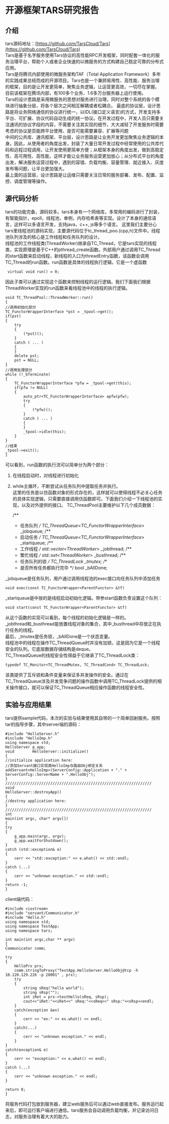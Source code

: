 # 开源框架TARS研究报告  
## 介绍   
tars源码地址：[https://github.com/TarsCloud/Tars](https://github.com/TarsCloud/Tars)  
Tars是基于名字服务使用Tars协议的高性能RPC开发框架，同时配套一体化的服务治理平台，帮助个人或者企业快速的以微服务的方式构建自己稳定可靠的分布式应用。  
Tars是将腾讯内部使用的微服务架构TAF（Total Application Framework）多年的实践成果总结而成的开源项目。Tars也是一个兼顾易用性、高性能、服务治理的框架，目的是让开发更简单，聚焦业务逻辑，让运营更高效，一切尽在掌握。  
目前该框架在腾讯内部，有100多个业务、1.6多万台服务器上运行使用。  
Tars的设计思路是采用微服务的思想对服务进行治理，同时对整个系统的各个模块进行抽象分层，将各个层次之间相互解耦或者松耦合。
最底的协议层，设计思路是将业务网络通信的协议进行统一，以IDL(接口定义语言)的方式，开发支持多平台、可扩展、协议代码自动生成的统一协议。在开发过程中，开发人员只需要关注通讯的协议字段的内容，不需要关注其实现的细节，大大减轻了开发服务时需要考虑的协议是否能跨平台使用、是否可能需要兼容、扩展等问题  
中间的公共库、通讯框架、平台层，设计思路是让业务开发更加聚焦业务逻辑的本身。因此，从使用者的角度出发，封装了大量日常开发过程中经常使用的公共库代码和远程过程调用，让开发使用更简单方便；从框架本身的角度出发，做到高稳定性、高可用性、高性能，这样才能让业务服务运营更加放心；从分布式平台的角度出发，解决服务运营过程中，遇到的容错、负载均衡、容量管理、就近接入、灰度发布等问题，让平台更加强大。  
最上面的运营层，设计思路是让运维只需要关注日常的服务部署、发布、配置、监控、调度管理等操作。
## 源代码分析
tars的功能完备，源码较多。tars本身有一个网络库，多常用的编码进行了封装，有智能指针，epoll，线程池，单例，内存哈希表等实现。设计了本身的通信语言，这样可以多语言开发，支持java，c++, js等多个语言。
这里我们主要分心tars里线程池的源码实现，主要源代码位于tc_thread_poo.(cpp,h)文件中。线程池队列涉及的核心是工作线程和任务队列的设计。  
线程池的工作线程类(ThreadWorker)继承自TC_Thread，它是tars实现的线程类，实现原理是基于C++的pthread_create函数。外部用户通过调用TC_Thread的start函数来启动线程，新线程的入口为threadEntry函数，该函数会调用TC_Thread的run函数。run函数是具体的线程执行逻辑，它是一个虚函数  

     virtual void run() = 0;
因此子类可以通过实现这个函数来控制线程的运行逻辑。我们下面我们根据ThreadWorker实现的run函数来看线程池中的线程的执行逻辑。

    void TC_ThreadPool::ThreadWorker::run()
    {
    //调用初始化部分
    TC_FunctorWrapperInterface *pst = _tpool->get();
    if(pst)
    {
        try
        {
            (*pst)();
        }
        catch ( ... )
        {
        }
        delete pst;
        pst = NULL;
    }
    //调用处理部分
    while (!_bTerminate)
    {
        TC_FunctorWrapperInterface *pfw = _tpool->get(this);
        if(pfw != NULL)
        {
            auto_ptr<TC_FunctorWrapperInterface> apfw(pfw);
            try
            {
                (*pfw)();
            }
            catch ( ... )
            {
            }
            _tpool->idle(this);
        }
    }
    //结束
    _tpool->exit();
    }
可以看到，run函数的执行流可以简单分为两个部分： 
1. 在线程启动时，对线程进行初始化 
2. while主循环，不断尝试从任务队列中提取任务并执行。  
这里的任务是以仿函数对象的形式存在的，这样就可以使得线程不必关心任务的具体实现逻辑，只需要直接调用仿函数即可。下面我们介绍一下线程池的实现，以及对外提供的接口。
TC_ThreadPool主要维护以下几个成员数据：

    /**
     * 任务队列
     */
    TC_ThreadQueue<TC_FunctorWrapperInterface*> _jobqueue;
    /**
     * 启动任务
     */
    TC_ThreadQueue<TC_FunctorWrapperInterface*> _startqueue;
    /**
     * 工作线程
     */
    std::vector<ThreadWorker*>                  _jobthread;
    /**
     * 繁忙线程
     */
    std::set<ThreadWorker*>                     _busthread;
    /**
     * 任务队列的锁
     */
    TC_ThreadLock                               _tmutex;
    /**
     * 是否所有任务都执行完毕
     */
    bool                                        _bAllDone;

_jobqueue是任务队列，用户通过调用线程池的exec接口向任务队列中添加任务

    void exec(const TC_FunctorWrapper<ParentFunctor> &tf)

_startqueue是中放的是线程启动初始化逻辑。带参start函数负责设置这个队列：

    void start(const TC_FunctorWrapper<ParentFunctor> &tf)  
从这个函数的实现可以看到，每个线程的初始化逻辑是一样的。  
_jobthread和_busthread是放置线程对象的集合，其中_busthread中存放正在执行任务的线程。  
最后，_tmutex是任务锁，_bAllDone是一个状态变量。  
线程池中的线程在操作TC_ThreadQueue时并没有加锁，这是因为它是一个线程安全的队列。它底层数据存储结构是deque。  
TC_ThreadQueue的线程安全性得益于它继承了TC_ThreadLock类：

    typedef TC_Monitor<TC_ThreadMutex, TC_ThreadCond> TC_ThreadLock;

该类提供了互斥锁和条件变量来保证多并发操作的安全。通过在TC_ThreadQueue涉及并发竞争问题的操作函数中调用TC_ThreadLock提供的相关操作接口，就可以保证TC_ThreadQueue相应操作函数的线程安全性。

## 实验与应用结果

tars提供sample代码，本次的实验与结果使用其自带的一个简单回射服务。按照tar的指导步骤，其中server端的源码：

    #include "HelloServer.h"
	#include "HelloImp.h"
	using namespace std;
	HelloServer g_app;
	void		HelloServer::initialize()
	{
    //initialize application here:
    //添加Servant接口实现类HelloImp与路由Obj绑定关系
    addServant<HelloImp>(ServerConfig::Application + "." + 	ServerConfig::ServerName + ".HelloObj");
	}
	/////////////////////////////////////////////////////////////////
	void
	HelloServer::destroyApp()
	{
    //destroy application here:
	}
	/////////////////////////////////////////////////////////////////
	int
	main(int argc, char* argv[])
	{
    try
    {
        g_app.main(argc, argv);
        g_app.waitForShutdown();
    }
    catch (std::exception& e)
    {
        cerr << "std::exception:" << e.what() << std::endl;
    }
    catch (...)
    {
        cerr << "unknown exception." << std::endl;
    }
    return -1;
	}
	
client端代码：

	#include <iostream>
	#include "servant/Communicator.h"
	#include "Hello.h"
	using namespace std;
	using namespace TestApp;
	using namespace tars;

	int main(int argc,char ** argv)
	{
    Communicator comm;

    try
    {
        HelloPrx prx;
        comm.stringToProxy("TestApp.HelloServer.HelloObj@tcp -h 10.120.129.226 -p 20001" , prx);
        try
        {
            string sReq("hello world");
            string sRsp("");
            int iRet = prx->testHello(sReq, sRsp);
            cout<<"iRet:"<<iRet<<" sReq:"<<sReq<<" sRsp:"<<sRsp<<endl;
        }
        catch(exception &ex)
        {
            cerr << "ex:" << ex.what() << endl;
        }
        catch(...)
        {
            cerr << "unknown exception." << endl;
        }
    }
    catch(exception& e)
    {
        cerr << "exception:" << e.what() << endl;
    }
    catch (...)
    {
        cerr << "unknown exception." << endl;
    }

    return 0;
	}
	
将服务代码打包放到服务器，建立web服务后可以通过web直接发布。服务运行起来后，即可运行客户端进行通信。tars服务会自动调用负载均衡，并记录访问日志，对服务治理有着大大的助力。
